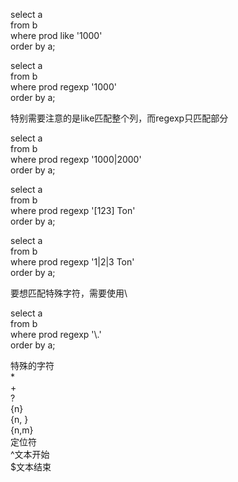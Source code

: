 select a    
from b    
where prod like '1000'  
order by a;  

select a    
from b    
where prod regexp '1000'  
order by a;  

特别需要注意的是like匹配整个列，而regexp只匹配部分  

select a    
from b    
where prod regexp '1000|2000'  
order by a;  

select a    
from b    
where prod regexp '[123] Ton'   
order by a;   

select a    
from b    
where prod regexp '1|2|3 Ton'     
order by a;   

要想匹配特殊字符，需要使用\\

select a    
from b    
where prod regexp '\\.'     
order by a;   

特殊的字符  
*  
+  
?  
{n}  
{n, }  
{n,m}  
定位符  
^文本开始  
$文本结束  
